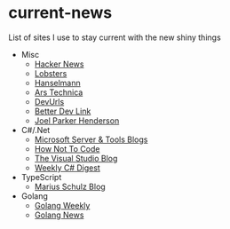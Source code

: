 # current-news
List of sites I use to stay current with the new shiny things

- Misc
	- [Hacker News](https://news.ycombinator.com/)
 	- [Lobsters](https://lobste.rs/)
 	- [Hanselmann](http://www.hanselman.com/blog/)
 	- [Ars Technica](https://arstechnica.com/)
 	- [DevUrls](https://devurls.com/)
  - [Better Dev Link](https://betterdev.link/)
  - [Joel Parker Henderson](https://joelparkerhenderson.github.io/)
- C#/.Net
  - [Microsoft Server & Tools Blogs](https://blogs.technet.microsoft.com/serverandtools/)
  - [How Not To Code](https://hownot2code.com/)
  - [The Visual Studio Blog](https://blogs.msdn.microsoft.com/visualstudio/)
  - [Weekly C# Digest](http://feeds.feedburner.com/digest-csharp)
- TypeScript
  - [Marius Schulz Blog](https://mariusschulz.com/blog)
- Golang
  - [Golang Weekly](https://golangweekly.com/)
  - [Golang News](https://golangnews.com/)
